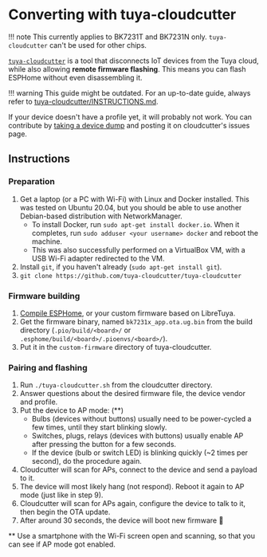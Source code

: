 # Converting with tuya-cloudcutter

!!! note
	This currently applies to BK7231T and BK7231N only. `tuya-cloudcutter` can't be used for other chips.

[`tuya-cloudcutter`](https://github.com/tuya-cloudcutter/tuya-cloudcutter) is a tool that disconnects IoT devices from the Tuya cloud, while also allowing **remote firmware flashing**. This means you can flash ESPHome without even disassembling it.

!!! warning
	This guide might be outdated. For an up-to-date guide, always refer to [tuya-cloudcutter/INSTRUCTIONS.md](https://github.com/tuya-cloudcutter/tuya-cloudcutter/blob/main/INSTRUCTIONS.md).

If your device doesn't have a profile yet, it will probably not work. You can contribute by [taking a device dump](https://github.com/tuya-cloudcutter/tuya-cloudcutter#device-dumps) and posting it on cloudcutter's issues page.

## Instructions

### Preparation

1. Get a laptop (or a PC with Wi-Fi) with Linux and Docker installed. This was tested on Ubuntu 20.04, but you should be able to use another Debian-based distribution with NetworkManager.
	- To install Docker, run `sudo apt-get install docker.io`. When it completes, run `sudo adduser <your username> docker` and reboot the machine.
	- This was also successfully performed on a VirtualBox VM, with a USB Wi-Fi adapter redirected to the VM.
2. Install `git`, if you haven't already (`sudo apt-get install git`).
3. `git clone https://github.com/tuya-cloudcutter/tuya-cloudcutter`

### Firmware building

1. [Compile ESPHome](../projects/esphome.md), or your custom firmware based on LibreTuya.
2. Get the firmware binary, named `bk7231x_app.ota.ug.bin` from the build directory (`.pio/build/<board>/` or `.esphome/build/<board>/.pioenvs/<board>/`).
3. Put it in the `custom-firmware` directory of tuya-cloudcutter.

### Pairing and flashing

1. Run `./tuya-cloudcutter.sh` from the cloudcutter directory.
2. Answer questions about the desired firmware file, the device vendor and profile.
3. Put the device to AP mode: (**)
	- Bulbs (devices without buttons) usually need to be power-cycled a few times, until they start blinking slowly.
	- Switches, plugs, relays (devices with buttons) usually enable AP after pressing the button for a few seconds.
	- If the device (bulb or switch LED) is blinking quickly (~2 times per second), do the procedure again.
4. Cloudcutter will scan for APs, connect to the device and send a payload to it.
5. The device will most likely hang (not respond). Reboot it again to AP mode (just like in step 9).
6. Cloudcutter will scan for APs again, configure the device to talk to it, then begin the OTA update.
7. After around 30 seconds, the device will boot new firmware 👏

\*\* Use a smartphone with the Wi-Fi screen open and scanning, so that you can see if AP mode got enabled.
